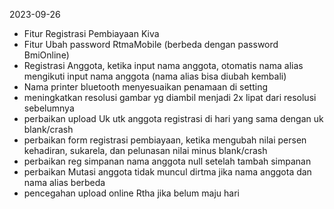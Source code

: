 2023-09-26
- Fitur Registrasi Pembiayaan Kiva
- Fitur Ubah password RtmaMobile (berbeda dengan password BmiOnline)
- Registrasi Anggota, ketika input nama anggota, otomatis nama alias mengikuti input nama anggota (nama alias bisa diubah kembali)
- Nama printer bluetooth menyesuaikan penamaan di setting
- meningkatkan resolusi gambar yg diambil menjadi 2x lipat dari resolusi sebelumnya
- perbaikan upload Uk utk anggota registrasi di hari yang sama dengan uk blank/crash
- perbaikan form registrasi pembiayaan, ketika mengubah nilai persen kehadiran, sukarela, dan pelunasan nilai minus blank/crash
- perbaikan reg simpanan nama anggota null setelah tambah simpanan
- perbaikan Mutasi anggota tidak muncul dirtma jika nama anggota dan nama alias berbeda
- pencegahan upload online Rtha jika belum maju hari
